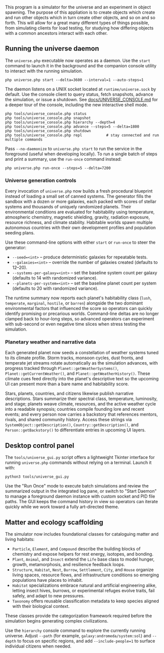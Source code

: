 This program is a simulator for the universe and an experiment in object spawning.
The purpose of this appliation is to create objects which create and run other objects
which in turn create other objects, and so on and so forth. This will allow for a great
many different types of things possible, from simulating clients for load testing, for
studying how differing objects with a common ancestors interact with each other.

## Running the universe daemon

The `universe.php` executable now operates as a daemon. Use the `start` command to launch
it in the background and the companion console utility to interact with the running
simulation.

```
php universe.php start --delta=3600 --interval=1 --auto-steps=1
```

The daemon listens on a UNIX socket located at `runtime/universe.sock` by default. Use
the console client to query status, fetch snapshots, advance the simulation, or issue a
shutdown. See [docs/UNIVERSE_CONSOLE.md](docs/UNIVERSE_CONSOLE.md) for a deeper tour of
the console, including the new interactive shell mode.

```
php tools/universe_console.php status
php tools/universe_console.php snapshot
php tools/universe_console.php hierarchy --depth=4
php tools/universe_console.php advance --steps=5 --delta=1800
php tools/universe_console.php shutdown
php tools/universe_console.php repl           # stay connected and run multiple commands
```

Pass `--no-daemonize` to `universe.php start` to run the service in the foreground (useful
when developing locally). To run a single batch of steps and print a summary, use the
`run-once` command instead:

```
php universe.php run-once --steps=5 --delta=7200
```

### Universe generation controls

Every invocation of `universe.php` now builds a fresh procedural blueprint instead of
loading a small set of canned systems. The generator fills the sandbox with a dozen or
more galaxies, each packed with scores of stellar systems and thousands of uniquely
randomized planets. Their environmental conditions are evaluated for habitability using
temperature, atmospheric chemistry, magnetic shielding, gravity, radiation exposure,
resource richness, and climate stability. Habitable worlds spawn multiple autonomous
countries with their own development profiles and population seeding plans.

Use these command-line options with either `start` or `run-once` to steer the generator:

- `--seed=<int>` – produce deterministic galaxies for repeatable tests.
- `--galaxies=<int>` – override the number of galaxies created (defaults to 12–20).
- `--systems-per-galaxy=<int>` – set the baseline system count per galaxy (defaults to 14 with randomized variance).
- `--planets-per-system=<int>` – set the baseline planet count per system (defaults to 20 with randomized variance).

The runtime summary now reports each planet's habitability class (`lush`, `temperate`,
`marginal`, `hostile`, or `barren`) alongside the two dominant environmental factors that
influenced the score so operators can quickly identify promising or precarious worlds.
Command-line deltas are no longer clamped back to hour-long steps, so advanced operators
can experiment with sub-second or even negative time slices when stress testing the
simulation.

### Planetary weather and narrative data

Each generated planet now seeds a constellation of weather systems tuned to its
climate profile. Storm tracks, monsoon cycles, dust fronts, and temperate jet streams
rotate automatically as the simulation advances, with progress tracked through
`Planet::getWeatherSystems()`, `Planet::getCurrentWeather()`, and `Planet::getWeatherHistory()`.
These climate cues feed directly into the planet's descriptive text so the upcoming UI
can present more than a bare name and habitability score.

Stars, planets, countries, and citizens likewise publish narrative descriptions. Stars
summarize their spectral class, temperature, luminosity, and stage; planets weave
climate, resources, and the active weather cycle into a readable synopsis; countries
compile founding lore and recent events; and every person now carries a backstory that
references mentors, rivals, and shared community history. Access these strings via
`SystemObject::getDescription()`, `Country::getDescription()`, and `Person::getBackstory()`
to differentiate entries in upcoming UI layers.

## Desktop control panel

The `tools/universe_gui.py` script offers a lightweight Tkinter interface for running
`universe.php` commands without relying on a terminal. Launch it with:

```
python3 tools/universe_gui.py
```

Use the "Run Once" mode to execute batch simulations and review the summarized output
in the integrated log pane, or switch to "Start Daemon" to manage a foreground daemon
instance with custom socket and PID file paths. The GUI keeps the command history in
view so operators can iterate quickly while we work toward a fully art-directed theme.

## Matter and ecology scaffolding

The simulator now includes foundational classes for cataloguing matter and living habitats:

- `Particle`, `Element`, and `Compound` describe the building blocks of chemistry and expose helpers for rest energy, isotopes, and bonding.
- `Plant`, `Animal`, and `Insect` extend the `Life` base class to model hunger, growth, metamorphosis, and resilience feedback loops.
- `Structure`, `Habitat`, `Nest`, `Burrow`, `Settlement`, `City`, and `House` organize living spaces, resource flows, and infrastructure conditions so emerging populations have places to inhabit.
- `Habitat` specializations embrace natural and artificial engineering alike, letting insect hives, burrows, or experimental refuges evolve traits, fail safely, and adapt to new pressures.
- `Taxonomy` offers reusable classification metadata to keep species aligned with their biological context.

These classes provide the categorization framework required before the simulation begins generating complex civilizations.

Use the `hierarchy` console command to explore the currently running universe. Adjust `--path` (for example,
`galaxy:andromeda/system:sol`) and `--depth` to focus on specific regions, and add `--include-people=1` to surface individual
citizens when needed.
